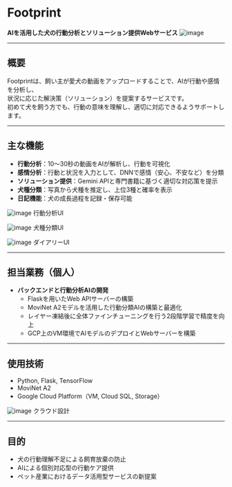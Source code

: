 # Footprint  
**AIを活用した犬の行動分析とソリューション提供Webサービス**
![image](https://github.com/user-attachments/assets/1b8c6bf1-822e-4e42-aa6f-e86446541c3c)

---

## 概要

Footprintは、飼い主が愛犬の動画をアップロードすることで、AIが行動や感情を分析し、  
状況に応じた解決策（ソリューション）を提案するサービスです。  
初めて犬を飼う方でも、行動の意味を理解し、適切に対応できるようサポートします。

---

## 主な機能

- **行動分析**：10〜30秒の動画をAIが解析し、行動を可視化
- **感情分析**：行動と状況を入力として、DNNで感情（安心、不安など）を分類
- **ソリューション提供**：Gemini APIと専門書籍に基づく適切な対応策を提示
- **犬種分類**：写真から犬種を推定し、上位3種と確率を表示
- **日記機能**：犬の成長過程を記録・保存可能

![image](https://github.com/user-attachments/assets/a0e5a377-cb9b-469a-b0d4-513dc6ef2f8a)
行動分析UI

![image](https://github.com/user-attachments/assets/905f7992-daca-4e11-bf7e-47c8f5400845)
犬種分類UI

![image](https://github.com/user-attachments/assets/254caa01-4aa9-458e-b43a-a01d0771e62f)
ダイアリーUI

---

## 担当業務（個人）

- **バックエンドと行動分析AIの開発**
  - Flaskを用いたWeb APIサーバーの構築
  - MoviNet A2モデルを活用した行動分類AIの構築と最適化
  - レイヤー凍結後に全体ファインチューニングを行う2段階学習で精度を向上
  - GCP上のVM環境でAIモデルのデプロイとWebサーバーを構築

---

## 使用技術

- Python, Flask, TensorFlow  
- MoviNet A2
- Google Cloud Platform（VM, Cloud SQL, Storage）

![image](https://github.com/user-attachments/assets/9a79d0ff-adc2-4888-bca6-f807c4423925)
クラウド設計

---

## 目的

- 犬の行動理解不足による飼育放棄の防止
- AIによる個別対応型の行動ケア提供
- ペット産業におけるデータ活用型サービスの新提案


